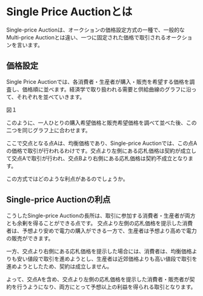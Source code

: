 # Single Price Auctionとは

Single-price Auctionは、オークションの価格設定方式の一種で、一般的なMulti-price Auctionとは違い、一つに固定された価格で取引されるオークションを言います。

## 価格設定

Single Price Auctionでは、各消費者・生産者が購入・販売を希望する価格を調査し、価格順に並べます。経済学で取り扱われる需要と供給曲線のグラフに沿って、それぞれを並べていきます。

図１

このように、一人ひとりの購入希望価格と販売希望価格を調べて並べた後、この二つを同じグラフ上に合わせます。

ここで交点となる点Aは、均衡価格であり、Single-price Auctionでは、この点Aの価格で取引が行われるわけです。交点より左側にある応札価格は契約が成立して交点Aで取引が行われ、交点Bより右側にある応札価格は契約不成立となります。

この方式ではどのような利点があるのでしょうか。

## Single-price Auctionの利点

こうしたSingle-price Auctionの長所は、取引に参加する消費者・生産者が両方とも余剰を得ることができる点です。
交点より左側の応札価格を提示した消費者は、予想より安めで電力の購入ができる一方で、生産者は予想より高めで電力の販売ができます。

一方、交点より右側にある応札価格を提示した場合には、消費者は、均衡価格よりも安い値段で取引を進めようとし、生産者は近郊価格よりも高い値段で取引を進めようとしたため、契約は成立しません。

よって、交点Aを含め、交点より左側の応札価格を提示した消費者・販売者が契約を行うようになり、両方にとって予想以上の利益を得られる取引となります。

